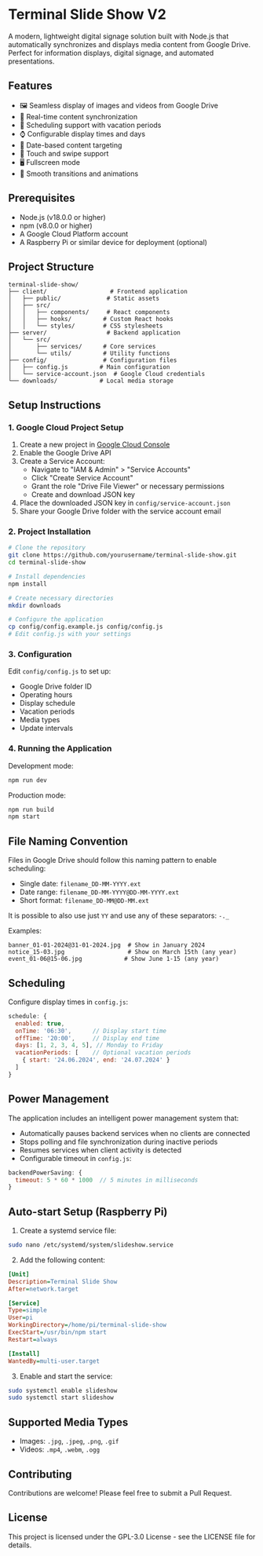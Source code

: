 # Terminal Slide Show V2

A modern, lightweight digital signage solution built with Node.js that automatically synchronizes and displays media content from Google Drive. Perfect for information displays, digital signage, and automated presentations.

## Features

- 🖼️ Seamless display of images and videos from Google Drive
- 🔄 Real-time content synchronization
- 📅 Scheduling support with vacation periods
- ⌚ Configurable display times and days
- 🎯 Date-based content targeting
- 📱 Touch and swipe support
- 🖥️ Fullscreen mode
- 🎨 Smooth transitions and animations

## Prerequisites

- Node.js (v18.0.0 or higher)
- npm (v8.0.0 or higher)
- A Google Cloud Platform account
- A Raspberry Pi or similar device for deployment (optional)

## Project Structure

```
terminal-slide-show/
├── client/                  # Frontend application
│   ├── public/             # Static assets
│   ├── src/
│   │   ├── components/     # React components
│   │   ├── hooks/         # Custom React hooks
│   │   └── styles/        # CSS stylesheets
├── server/                 # Backend application
│   └── src/
│       ├── services/      # Core services
│       └── utils/         # Utility functions
├── config/                # Configuration files
│   ├── config.js         # Main configuration
│   └── service-account.json  # Google Cloud credentials
└── downloads/            # Local media storage
```

## Setup Instructions

### 1. Google Cloud Project Setup

1. Create a new project in [Google Cloud Console](https://console.cloud.google.com/)
2. Enable the Google Drive API
3. Create a Service Account:
   - Navigate to "IAM & Admin" > "Service Accounts"
   - Click "Create Service Account"
   - Grant the role "Drive File Viewer" or necessary permissions
   - Create and download JSON key
4. Place the downloaded JSON key in `config/service-account.json`
5. Share your Google Drive folder with the service account email

### 2. Project Installation

```bash
# Clone the repository
git clone https://github.com/yourusername/terminal-slide-show.git
cd terminal-slide-show

# Install dependencies
npm install

# Create necessary directories
mkdir downloads

# Configure the application
cp config/config.example.js config/config.js
# Edit config.js with your settings
```

### 3. Configuration

Edit `config/config.js` to set up:
- Google Drive folder ID
- Operating hours
- Display schedule
- Vacation periods
- Media types
- Update intervals

### 4. Running the Application

Development mode:
```bash
npm run dev
```

Production mode:
```bash
npm run build
npm start
```

## File Naming Convention

Files in Google Drive should follow this naming pattern to enable scheduling:

- Single date: `filename_DD-MM-YYYY.ext`
- Date range: `filename_DD-MM-YYYY@DD-MM-YYYY.ext`
- Short format: `filename_DD-MM@DD-MM.ext`

It is possible to also use just `YY` and use any of these separators: `-._`

Examples:
```
banner_01-01-2024@31-01-2024.jpg  # Show in January 2024
notice_15-03.jpg                  # Show on March 15th (any year)
event_01-06@15-06.jpg            # Show June 1-15 (any year)
```

## Scheduling

Configure display times in `config.js`:

```javascript
schedule: {
  enabled: true,
  onTime: '06:30',      // Display start time
  offTime: '20:00',     // Display end time
  days: [1, 2, 3, 4, 5], // Monday to Friday
  vacationPeriods: [    // Optional vacation periods
    { start: '24.06.2024', end: '24.07.2024' }
  ]
}
```

## Power Management

The application includes an intelligent power management system that:

- Automatically pauses backend services when no clients are connected
- Stops polling and file synchronization during inactive periods
- Resumes services when client activity is detected
- Configurable timeout in `config.js`:

```javascript
backendPowerSaving: {
  timeout: 5 * 60 * 1000  // 5 minutes in milliseconds
}
```

## Auto-start Setup (Raspberry Pi)

1. Create a systemd service file:
```bash
sudo nano /etc/systemd/system/slideshow.service
```

2. Add the following content:
```ini
[Unit]
Description=Terminal Slide Show
After=network.target

[Service]
Type=simple
User=pi
WorkingDirectory=/home/pi/terminal-slide-show
ExecStart=/usr/bin/npm start
Restart=always

[Install]
WantedBy=multi-user.target
```

3. Enable and start the service:
```bash
sudo systemctl enable slideshow
sudo systemctl start slideshow
```

## Supported Media Types

- Images: `.jpg`, `.jpeg`, `.png`, `.gif`
- Videos: `.mp4`, `.webm`, `.ogg`

## Contributing

Contributions are welcome! Please feel free to submit a Pull Request.

## License

This project is licensed under the GPL-3.0 License - see the LICENSE file for details.